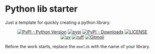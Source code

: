 # Python lib starter

Just a template for quickly creating a python library.

<p align="center">
   <a href="https://python.org/" target="_blank"><img alt="PyPI - Python Version" src="https://img.shields.io/pypi/pyversions/moelib?logo=python&style=flat-square"></a>
   <a href="https://pypi.org/project/moelib/" target="_blank"><img src="https://img.shields.io/pypi/v/moelib?style=flat-square" alt="pypi"></a>
   <a href="https://pypi.org/project/moelib/" target="_blank"><img alt="PyPI - Downloads" src="https://img.shields.io/pypi/dm/moelib?style=flat-square"></a>
   <a href="LICENSE"><img alt="LICENSE" src="https://img.shields.io/github/license/ShigureLab/moelib?style=flat-square"></a>
   <br/>
   <a href="https://github.com/astral-sh/uv"><img alt="uv" src="https://img.shields.io/endpoint?url=https://raw.githubusercontent.com/astral-sh/uv/main/assets/badge/v0.json&style=flat-square"></a>
   <a href="https://github.com/astral-sh/ruff"><img alt="ruff" src="https://img.shields.io/endpoint?url=https://raw.githubusercontent.com/astral-sh/ruff/main/assets/badge/v2.json&style=flat-square"></a>
   <a href="https://gitmoji.dev"><img alt="Gitmoji" src="https://img.shields.io/badge/gitmoji-%20😜%20😍-FFDD67?style=flat-square"></a>
</p>

Before the work starts, replace the `moelib` with the name of your library.
